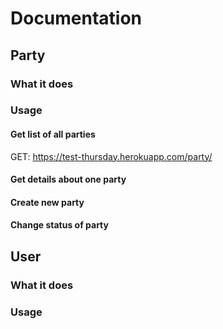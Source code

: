 # Documentation

## Party
### What it does

### Usage
#### Get list of all parties
GET: https://test-thursday.herokuapp.com/party/
#### Get details about one party

#### Create new party

#### Change status of party


## User
### What it does

### Usage

